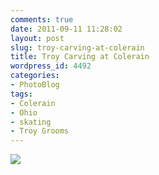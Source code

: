 ```yaml
---
comments: true
date: 2011-09-11 11:28:02
layout: post
slug: troy-carving-at-colerain
title: Troy Carving at Colerain
wordpress_id: 4492
categories:
- PhotoBlog
tags:
- Colerain
- Ohio
- skating
- Troy Grooms
---
```


![](http://ryanfitzer.com/main/wp-content/uploads/2011/09/2011-09-11-at-07-55-12.jpg)
